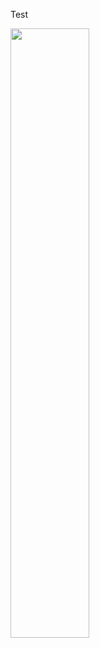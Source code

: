 Test


<img src="(https://github.com/seantanabe/transformer_example_simulated_dt/assets/170565753/84d758f6-2abb-4ca2-ab29-63c63f681641)" width="50%" height="50%">

